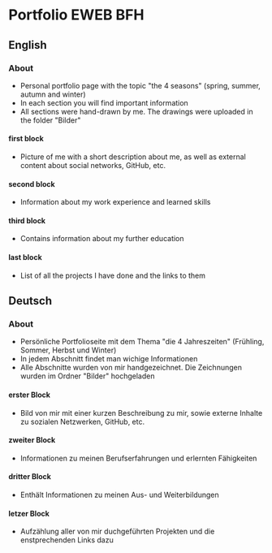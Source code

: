 # Portfolio EWEB BFH

## **English**

### About
- Personal portfolio page with the topic "the 4 seasons" (spring, summer, autumn and winter)
- In each section you will find important information
- All sections were hand-drawn by me. The drawings were uploaded in the folder "Bilder"

#### first block
- Picture of me with a short description about me, as well as external content about social networks, GitHub, etc.

#### second block
- Information about my work experience and learned skills

#### third block
- Contains information about my further education

#### last block
- List of all the projects I have done and the links to them


## **Deutsch**

### About
- Persönliche Portfolioseite mit dem Thema "die 4 Jahreszeiten" (Frühling, Sommer, Herbst und Winter)
- In jedem Abschnitt findet man wichige Informationen
- Alle Abschnitte wurden von mir handgezeichnet. Die Zeichnungen wurden im Ordner "Bilder" hochgeladen

#### erster Block
- Bild von mir mit einer kurzen Beschreibung zu mir, sowie externe Inhalte zu sozialen Netzwerken, GitHub, etc.

#### zweiter Block
- Informationen zu meinen Berufserfahrungen und erlernten Fähigkeiten

#### dritter Block
- Enthält Informationen zu meinen Aus- und Weiterbildungen

#### letzer Block
- Aufzählung aller von mir duchgeführten Projekten und die enstprechenden Links dazu




